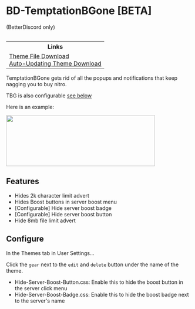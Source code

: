 # BD-TemptationBGone [BETA]
(BetterDiscord only)

<table align="right"><tr><th>
      Links
</th></tr><tr><td>
      <!-- Your links here -->
      <a href="https://github.com/m-doescode/BD-TemptationBGone/raw/master/TemptationBGone.theme.css">Theme File Download</a>
      <br/>
      <a href="https://github.com/m-doescode/BD-TemptationBGone/raw/master/other/auto-updating_TemptationBGone.theme.css">Auto-Updating Theme Download</a>
</td></tr></table>

TemptationBGone gets rid of all the popups and notifications that keep nagging you to buy nitro.

TBG is also configurable [see below](#configure)

Here is an example:

<img src="https://user-images.githubusercontent.com/80221594/123661743-16a96a80-d835-11eb-99b5-8c3feb1f0761.png" width="405" height="139" />

## Features

- Hides 2k character limit advert
- Hides Boost buttons in server boost menu
- [Configurable] Hide server boost badge
- [Configurable] Hide server boost button
- Hide 8mb file limit advert

## Configure

In the Themes tab in User Settings...

Click the `gear` next to the `edit` and `delete` button under the name of the theme.

- Hide-Server-Boost-Button.css: Enable this to hide the boost button in the server click menu
- Hide-Server-Boost-Badge.css: Enable this to hide the boost badge next to the server's name
